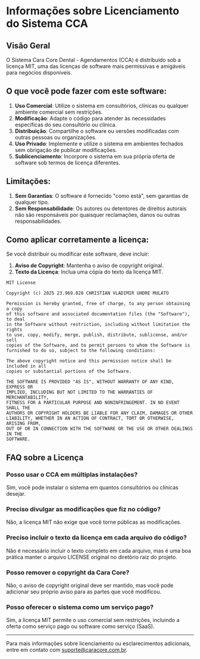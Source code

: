 # Informações sobre Licenciamento do Sistema CCA

## Visão Geral

O Sistema Cara Core Dental - Agendamentos (CCA) é distribuído sob a licença MIT, uma das licenças de software mais permissivas e amigáveis para negócios disponíveis.

## O que você pode fazer com este software:

1. **Uso Comercial**: Utilize o sistema em consultórios, clínicas ou qualquer ambiente comercial sem restrições.
2. **Modificação**: Adapte o código para atender às necessidades específicas do seu consultório ou clínica.
3. **Distribuição**: Compartilhe o software ou versões modificadas com outras pessoas ou organizações.
4. **Uso Privado**: Implemente e utilize o sistema em ambientes fechados sem obrigação de publicar modificações.
5. **Sublicenciamento**: Incorpore o sistema em sua própria oferta de software sob termos de licença diferentes.

## Limitações:

1. **Sem Garantias**: O software é fornecido "como está", sem garantias de qualquer tipo.
2. **Sem Responsabilidade**: Os autores ou detentores de direitos autorais não são responsáveis por quaisquer reclamações, danos ou outras responsabilidades.

## Como aplicar corretamente a licença:

Se você distribuir ou modificar este software, deve incluir:

1. **Aviso de Copyright**: Mantenha o aviso de copyright original.
2. **Texto da Licença**: Inclua uma cópia do texto da licença MIT.

```
MIT License

Copyright (c) 2025 23.969.028 CHRISTIAN VLADIMIR UHDRE MULATO

Permission is hereby granted, free of charge, to any person obtaining a copy
of this software and associated documentation files (the "Software"), to deal
in the Software without restriction, including without limitation the rights
to use, copy, modify, merge, publish, distribute, sublicense, and/or sell
copies of the Software, and to permit persons to whom the Software is
furnished to do so, subject to the following conditions:

The above copyright notice and this permission notice shall be included in all
copies or substantial portions of the Software.

THE SOFTWARE IS PROVIDED "AS IS", WITHOUT WARRANTY OF ANY KIND, EXPRESS OR
IMPLIED, INCLUDING BUT NOT LIMITED TO THE WARRANTIES OF MERCHANTABILITY,
FITNESS FOR A PARTICULAR PURPOSE AND NONINFRINGEMENT. IN NO EVENT SHALL THE
AUTHORS OR COPYRIGHT HOLDERS BE LIABLE FOR ANY CLAIM, DAMAGES OR OTHER
LIABILITY, WHETHER IN AN ACTION OF CONTRACT, TORT OR OTHERWISE, ARISING FROM,
OUT OF OR IN CONNECTION WITH THE SOFTWARE OR THE USE OR OTHER DEALINGS IN THE
SOFTWARE.
```

## FAQ sobre a Licença

### Posso usar o CCA em múltiplas instalações?
Sim, você pode instalar o sistema em quantos consultórios ou clínicas desejar.

### Preciso divulgar as modificações que fiz no código?
Não, a licença MIT não exige que você torne públicas as modificações.

### Preciso incluir o texto da licença em cada arquivo do código?
Não é necessário incluir o texto completo em cada arquivo, mas é uma boa prática manter o arquivo LICENSE original no diretório raiz do projeto.

### Posso remover o copyright da Cara Core?
Não, o aviso de copyright original deve ser mantido, mas você pode adicionar seu próprio aviso para as partes que você modificou.

### Posso oferecer o sistema como um serviço pago?
Sim, a licença MIT permite o uso comercial sem restrições, incluindo a oferta como serviço pago ou software como serviço (SaaS).

---

Para mais informações sobre licenciamento ou esclarecimentos adicionais, entre em contato com suporte@caracore.com.br.
